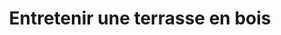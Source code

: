 ---
  template: 0
  type: "0,5"
  titre: "Entretenir une terrasse en bois"
  titreMEA: "Entretenir une terrasse en bois"
  surTitre: "Conseils et astuces"
  tempsLecture: ""
  libelleType: "Article"
  url: "/c/magazine/inspirations-tendances/conseils-et-astuces-pour-entretenir-une-terrasse-en-bois"
  thematiques: "Rénovation,Déco"
  piecesHabitation: "Terrasse"
  produits: "Extérieur et jardin"
  sujets: ""
  tags: ""
  visuelMea: null
  visuelDesktop: 
    url: "/img/contrib/30ed7cf66380667b/201309276.jpg"
    alt: "Entretien terrasse"
  visuelMobile: null
  title: "Entretenir une terrasse en bois"
  permalink: "articles//c/magazine/inspirations-tendances/conseils-et-astuces-pour-entretenir-une-terrasse-en-bois"
  layout: "post"
  lang: "fr-fr"
---